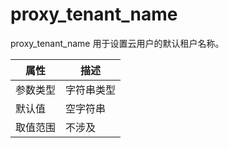 # proxy_tenant_name

proxy_tenant_name 用于设置云用户的默认租户名称。

|  属性    | 描述     |
|----------|---------|
| 参数类型 |   字符串类型      |
| 默认值   | 空字符串     |
| 取值范围 | 不涉及  |
